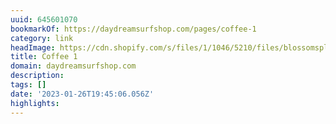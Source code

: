 ```yaml
---
uuid: 645601070
bookmarkOf: https://daydreamsurfshop.com/pages/coffee-1
category: link
headImage: https://cdn.shopify.com/s/files/1/1046/5210/files/blossomsplash_army_4x.png?height=628&pad_color=ffffff&v=1613665743&width=1200
title: Coffee 1
domain: daydreamsurfshop.com
description: 
tags: []
date: '2023-01-26T19:45:06.056Z'
highlights: 
---
```



